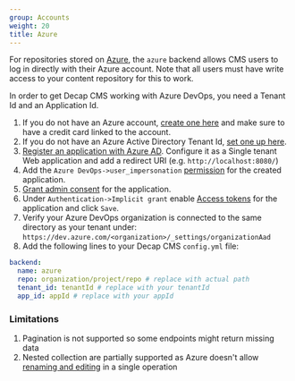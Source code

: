 ```yaml
---
group: Accounts
weight: 20
title: Azure
---
```

For repositories stored on [Azure](https://portal.azure.com), the `azure` backend allows CMS users to log in directly with their Azure account. Note that all users must have write access to your content repository for this to work.

In order to get Decap CMS working with Azure DevOps, you need a Tenant Id and an Application Id.

1. If you do not have an Azure account, [create one here](https://azure.microsoft.com/en-us/free/?WT.mc_id=A261C142F) and make sure to have a credit card linked to the account.
2. If you do not have an Azure Active Directory Tenant Id, [set one up here](https://docs.microsoft.com/en-us/azure/active-directory/develop/quickstart-create-new-tenant).
3. [Register an application with Azure AD](https://docs.microsoft.com/en-us/azure/active-directory/develop/quickstart-register-app). Configure it as a Single tenant Web application and add a redirect URI (e.g. `http://localhost:8080/`)
4. Add the `Azure DevOps->user_impersonation` [permission](https://docs.microsoft.com/en-us/azure/active-directory/develop/quickstart-configure-app-access-web-apis#add-permissions-to-access-your-web-api) for the created application.
5. [Grant admin consent](https://docs.microsoft.com/en-us/azure/active-directory/develop/quickstart-configure-app-access-web-apis#admin-consent-button) for the application.
6. Under `Authentication->Implicit grant` enable [Access tokens](https://docs.microsoft.com/en-us/azure/active-directory/develop/access-tokens) for the application and click `Save`.
7. Verify your Azure DevOps organization is connected to the same directory as your tenant under: `https://dev.azure.com/<organization>/_settings/organizationAad`
8. Add the following lines to your Decap CMS `config.yml` file:

```yaml
backend:
  name: azure
  repo: organization/project/repo # replace with actual path
  tenant_id: tenantId # replace with your tenantId
  app_id: appId # replace with your appId
```

### Limitations

1. Pagination is not supported so some endpoints might return missing data
2. Nested collection are partially supported as Azure doesn't allow [renaming and editing](https://docs.microsoft.com/en-us/rest/api/azure/devops/git/pushes/create?view=azure-devops-rest-6.1&source=docs#rename-a-file) in a single operation
